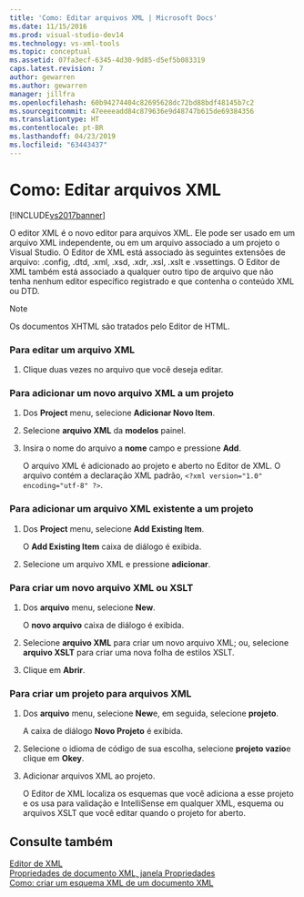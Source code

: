 ```yaml
---
title: 'Como: Editar arquivos XML | Microsoft Docs'
ms.date: 11/15/2016
ms.prod: visual-studio-dev14
ms.technology: vs-xml-tools
ms.topic: conceptual
ms.assetid: 07fa3ecf-6345-4d30-9d85-d5ef5b083319
caps.latest.revision: 7
author: gewarren
ms.author: gewarren
manager: jillfra
ms.openlocfilehash: 60b94274404c82695628dc72bd88bdf48145b7c2
ms.sourcegitcommit: 47eeeeadd84c879636e9d48747b615de69384356
ms.translationtype: HT
ms.contentlocale: pt-BR
ms.lasthandoff: 04/23/2019
ms.locfileid: "63443437"
---
```

# <a name="how-to-edit-xml-files"></a>Como: Editar arquivos XML
[!INCLUDE[vs2017banner](../includes/vs2017banner.md)]

O editor XML é o novo editor para arquivos XML. Ele pode ser usado em um arquivo XML independente, ou em um arquivo associado a um projeto o Visual Studio. O Editor de XML está associado às seguintes extensões de arquivo: .config, .dtd, .xml, .xsd, .xdr, .xsl, .xslt e .vssettings. O Editor de XML também está associado a qualquer outro tipo de arquivo que não tenha nenhum editor específico registrado e que contenha o conteúdo XML ou DTD.  
  
> [!NOTE]
> Os documentos XHTML são tratados pelo Editor de HTML.  
  
### <a name="to-edit-an-xml-file"></a>Para editar um arquivo XML  
  
1. Clique duas vezes no arquivo que você deseja editar.  
  
### <a name="to-add-a-new-xml-file-to-a-project"></a>Para adicionar um novo arquivo XML a um projeto  
  
1. Dos **Project** menu, selecione **Adicionar Novo Item**.  
  
2. Selecione **arquivo XML** da **modelos** painel.  
  
3. Insira o nome do arquivo a **nome** campo e pressione **Add**.  
  
     O arquivo XML é adicionado ao projeto e aberto no Editor de XML. O arquivo contém a declaração XML padrão, `<?xml version="1.0" encoding="utf-8" ?>`.  
  
### <a name="to-add-an-existing-xml-file-to-a-project"></a>Para adicionar um arquivo XML existente a um projeto  
  
1. Dos **Project** menu, selecione **Add Existing Item**.  
  
     O **Add Existing Item** caixa de diálogo é exibida.  
  
2. Selecione um arquivo XML e pressione **adicionar**.  
  
### <a name="to-create-a-new-xml-or-xslt-file"></a>Para criar um novo arquivo XML ou XSLT  
  
1. Dos **arquivo** menu, selecione **New**.  
  
     O **novo arquivo** caixa de diálogo é exibida.  
  
2. Selecione **arquivo XML** para criar um novo arquivo XML; ou, selecione **arquivo XSLT** para criar uma nova folha de estilos XSLT.  
  
3. Clique em **Abrir**.  
  
### <a name="to-create-a-project-for-xml-files"></a>Para criar um projeto para arquivos XML  
  
1. Dos **arquivo** menu, selecione **New**e, em seguida, selecione **projeto**.  
  
     A caixa de diálogo **Novo Projeto** é exibida.  
  
2. Selecione o idioma de código de sua escolha, selecione **projeto vazio**e clique em **Okey**.  
  
3. Adicionar arquivos XML ao projeto.  
  
     O Editor de XML localiza os esquemas que você adiciona a esse projeto e os usa para validação e IntelliSense em qualquer XML, esquema ou arquivos XSLT que você editar quando o projeto for aberto.  
  
## <a name="see-also"></a>Consulte também  
 [Editor de XML](../xml-tools/xml-editor.md)   
 [Propriedades de documento XML, janela Propriedades](../xml-tools/xml-document-properties-properties-window.md)   
 [Como: criar um esquema XML de um documento XML](../xml-tools/how-to-create-an-xml-schema-from-an-xml-document.md)
